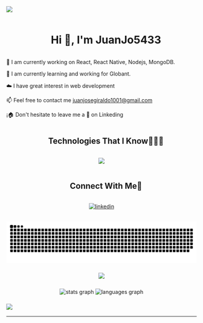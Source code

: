<!--horizontal divider(gradiant)-->
<img src="https://user-images.githubusercontent.com/73097560/115834477-dbab4500-a447-11eb-908a-139a6edaec5c.gif">
<!--h1 without bottom border-->
<div id="user-content-toc">
  <ul align="center">
    <summary><h1 style="display: inline-block">Hi 👋, I'm JuanJo5433</h1></summary>
  </ul>
</div>
<!--Intro start-->
🔭 I am currently working on React, React Native, Nodejs, MongoDB.

🌱 I am currently learning and working for Globant.

☁️ I have great interest in web development

📫 Feel free to contact me juanjosegiraldo1001@gmail.com

¡🏠 Don't hesitate to leave me a 👋 on Linkeding
<!--Intro end-->


<!--h1 without bottom border-->
<div id="user-content-toc">
  <ul align="center">
    <summary><h2 style="display: inline-block">Technologies That I Know👨🏻‍💻</h2></summary>
  </ul>
</div>
<!--tech stack icons-->
<p align="center">
  <a href="https://skillicons.dev">
    <img src="https://skillicons.dev/icons?i=git,github,html,css,js,react,php,discord,docker,mongodb,mysql,netlify,vite,vscode,postman,tailwind,bootstrap" />
  </a>
</p>


<!-- Connect with me -->
<!--h2 without bottom border-->
<div id="user-content-toc">
  <ul align="center">
    <summary><h2 style="display: inline-block">Connect With Me🤝</h2></summary>
  </ul>
</div>

<!--icons and links-->
<p align="center">
<a href="https://www.linkedin.com/in/juan-jose-giraldo-6a199520a/" target="blank"><img align="center" src="https://user-images.githubusercontent.com/88904952/234979284-68c11d7f-1acc-4f0c-ac78-044e1037d7b0.png" alt="linkedin" height="50" width="50" /></a>

</p>
<br clear="both">

<img src="https://raw.githubusercontent.com/JuanJo5433/JuanJo5433/output/snake.svg" alt="Snake animation" />

###

<div align="center">
  <img src="https://profile-counter.glitch.me/JuanJo5433/count.svg?"  />
</div>

###

<div align="center">
  <img src="https://github-readme-stats.vercel.app/api?username=JuanJo5433&hide_title=false&hide_rank=false&show_icons=true&include_all_commits=true&count_private=true&disable_animations=false&theme=dracula&locale=en&hide_border=false&order=1" height="150" alt="stats graph"  />
  <img src="https://github-readme-stats.vercel.app/api/top-langs?username=JuanJo5433&locale=en&hide_title=false&layout=compact&card_width=320&langs_count=5&theme=dracula&hide_border=false&order=2" height="150" alt="languages graph"  />
</div>

###


<!--horizontal divider(gradiant)-->
<img src="https://user-images.githubusercontent.com/73097560/115834477-dbab4500-a447-11eb-908a-139a6edaec5c.gif">

----------------------------------------------------------------------
